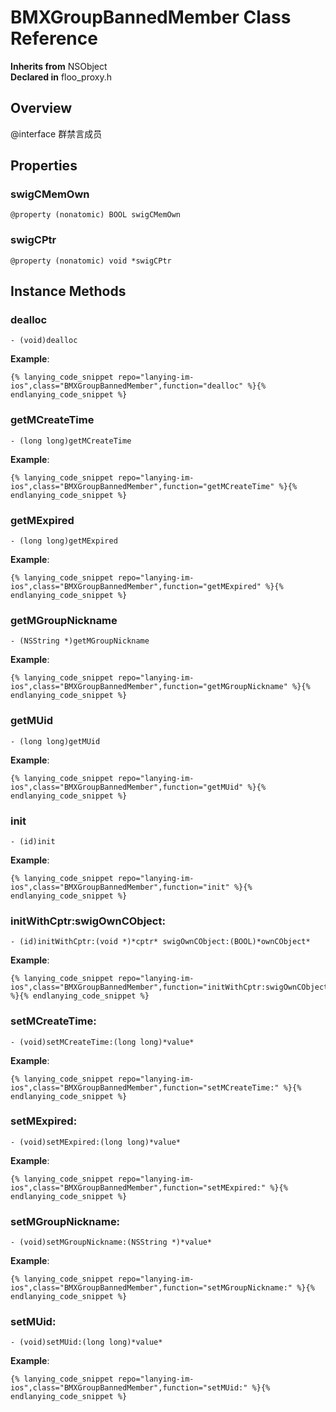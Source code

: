 # BMXGroupBannedMember Class Reference

  **Inherits from** NSObject  
  **Declared in** floo_proxy.h  

## Overview

@interface 群禁言成员

## Properties

<a name="//api/name/swigCMemOwn" title="swigCMemOwn"></a>
### swigCMemOwn

`@property (nonatomic) BOOL swigCMemOwn`

<a name="//api/name/swigCPtr" title="swigCPtr"></a>
### swigCPtr

`@property (nonatomic) void *swigCPtr`

<a title="Instance Methods" name="instance_methods"></a>
## Instance Methods

<a name="//api/name/dealloc" title="dealloc"></a>
### dealloc

`- (void)dealloc`

<a name="//api/name/getMCreateTime" title="getMCreateTime"></a>
**Example**:
```
{% lanying_code_snippet repo="lanying-im-ios",class="BMXGroupBannedMember",function="dealloc" %}{% endlanying_code_snippet %}
```
### getMCreateTime

`- (long long)getMCreateTime`

<a name="//api/name/getMExpired" title="getMExpired"></a>
**Example**:
```
{% lanying_code_snippet repo="lanying-im-ios",class="BMXGroupBannedMember",function="getMCreateTime" %}{% endlanying_code_snippet %}
```
### getMExpired

`- (long long)getMExpired`

<a name="//api/name/getMGroupNickname" title="getMGroupNickname"></a>
**Example**:
```
{% lanying_code_snippet repo="lanying-im-ios",class="BMXGroupBannedMember",function="getMExpired" %}{% endlanying_code_snippet %}
```
### getMGroupNickname

`- (NSString *)getMGroupNickname`

<a name="//api/name/getMUid" title="getMUid"></a>
**Example**:
```
{% lanying_code_snippet repo="lanying-im-ios",class="BMXGroupBannedMember",function="getMGroupNickname" %}{% endlanying_code_snippet %}
```
### getMUid

`- (long long)getMUid`

<a name="//api/name/init" title="init"></a>
**Example**:
```
{% lanying_code_snippet repo="lanying-im-ios",class="BMXGroupBannedMember",function="getMUid" %}{% endlanying_code_snippet %}
```
### init

`- (id)init`

<a name="//api/name/initWithCptr:swigOwnCObject:" title="initWithCptr:swigOwnCObject:"></a>
**Example**:
```
{% lanying_code_snippet repo="lanying-im-ios",class="BMXGroupBannedMember",function="init" %}{% endlanying_code_snippet %}
```
### initWithCptr:swigOwnCObject:

`- (id)initWithCptr:(void *)*cptr* swigOwnCObject:(BOOL)*ownCObject*`

<a name="//api/name/setMCreateTime:" title="setMCreateTime:"></a>
**Example**:
```
{% lanying_code_snippet repo="lanying-im-ios",class="BMXGroupBannedMember",function="initWithCptr:swigOwnCObject:" %}{% endlanying_code_snippet %}
```
### setMCreateTime:

`- (void)setMCreateTime:(long long)*value*`

<a name="//api/name/setMExpired:" title="setMExpired:"></a>
**Example**:
```
{% lanying_code_snippet repo="lanying-im-ios",class="BMXGroupBannedMember",function="setMCreateTime:" %}{% endlanying_code_snippet %}
```
### setMExpired:

`- (void)setMExpired:(long long)*value*`

<a name="//api/name/setMGroupNickname:" title="setMGroupNickname:"></a>
**Example**:
```
{% lanying_code_snippet repo="lanying-im-ios",class="BMXGroupBannedMember",function="setMExpired:" %}{% endlanying_code_snippet %}
```
### setMGroupNickname:

`- (void)setMGroupNickname:(NSString *)*value*`

<a name="//api/name/setMUid:" title="setMUid:"></a>
**Example**:
```
{% lanying_code_snippet repo="lanying-im-ios",class="BMXGroupBannedMember",function="setMGroupNickname:" %}{% endlanying_code_snippet %}
```
### setMUid:

`- (void)setMUid:(long long)*value*`

**Example**:
```
{% lanying_code_snippet repo="lanying-im-ios",class="BMXGroupBannedMember",function="setMUid:" %}{% endlanying_code_snippet %}
```
